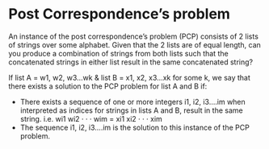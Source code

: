 # Post Correspondence’s problem

An instance of the post correspondence’s problem (PCP) consists of 2 lists of strings over some alphabet. Given that the 2 lists are of equal length, can you produce a combination of strings from both lists such that the concatenated strings in either list result in the same concatenated string?

If list A = w1, w2, w3…wk & list B = x1, x2, x3…xk for some k, we say that there exists a solution to the PCP problem for list A and B if:

- There exists a sequence of one or more integers i1, i2, i3….im when interpreted as indices for strings in lists A and B, result in the same string. i.e.  wi1 wi2 · · · wim = xi1 xi2 · · · xim
- The sequence i1, i2, i3….im is the solution to this instance of the PCP problem.